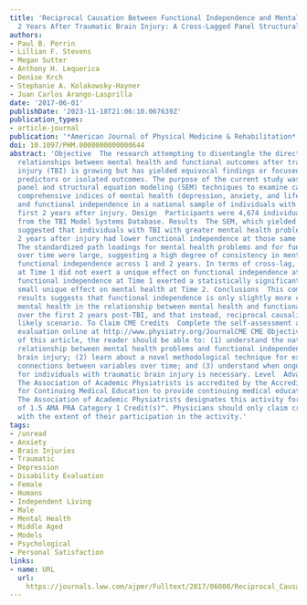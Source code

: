 ```yaml
---
title: 'Reciprocal Causation Between Functional Independence and Mental Health 1 and
  2 Years After Traumatic Brain Injury: A Cross-Lagged Panel Structural Equation Model'
authors:
- Paul B. Perrin
- Lillian F. Stevens
- Megan Sutter
- Anthony H. Lequerica
- Denise Krch
- Stephanie A. Kolakowsky-Hayner
- Juan Carlos Arango-Lasprilla
date: '2017-06-01'
publishDate: '2023-11-18T21:06:10.067639Z'
publication_types:
- article-journal
publication: '*American Journal of Physical Medicine & Rehabilitation*'
doi: 10.1097/PHM.0000000000000644
abstract: 'Objective  The research attempting to disentangle the directionality of
  relationships between mental health and functional outcomes after traumatic brain
  injury (TBI) is growing but has yielded equivocal findings or focused on isolated
  predictors or isolated outcomes. The purpose of the current study was to use cross-lagged
  panel and structural equation modeling (SEM) techniques to examine causality between
  comprehensive indices of mental health (depression, anxiety, and life satisfaction)
  and functional independence in a national sample of individuals with TBI over the
  first 2 years after injury. Design  Participants were 4,674 individuals with TBI
  from the TBI Model Systems Database. Results  The SEM, which yielded good fit indices,
  suggested that individuals with TBI with greater mental health problems at 1 and
  2 years after injury had lower functional independence at those same time points.
  The standardized path loadings for mental health problems and for functional independence
  over time were large, suggesting a high degree of consistency in mental health and
  functional independence across 1 and 2 years. In terms of cross-lag, mental health
  at Time 1 did not exert a unique effect on functional independence at Time 2, but
  functional independence at Time 1 exerted a statistically significant but quite
  small unique effect on mental health at Time 2. Conclusions  This combination of
  results suggests that functional independence is only slightly more causal than
  mental health in the relationship between mental health and functional independence
  over the first 2 years post-TBI, and that instead, reciprocal causality is a more
  likely scenario. To Claim CME Credits  Complete the self-assessment activity and
  evaluation online at http://www.physiatry.org/JournalCME CME Objectives  Upon completion
  of this article, the reader should be able to: (1) understand the nature of the
  relationship between mental health problems and functional independence after traumatic
  brain injury; (2) learn about a novel methodological technique for examining the
  connections between variables over time; and (3) understand when ongoing support
  for individuals with traumatic brain injury is necessary. Level  Advanced Accreditation 
  The Association of Academic Physiatrists is accredited by the Accreditation Council
  for Continuing Medical Education to provide continuing medical education for physicians.
  The Association of Academic Physiatrists designates this activity for a maximum
  of 1.5 AMA PRA Category 1 Credit(s)™. Physicians should only claim credit commensurate
  with the extent of their participation in the activity.'
tags:
- /unread
- Anxiety
- Brain Injuries
- Traumatic
- Depression
- Disability Evaluation
- Female
- Humans
- Independent Living
- Male
- Mental Health
- Middle Aged
- Models
- Psychological
- Personal Satisfaction
links:
- name: URL
  url: 
    https://journals.lww.com/ajpmr/Fulltext/2017/06000/Reciprocal_Causation_Between_Functional.2.aspx
---
```

